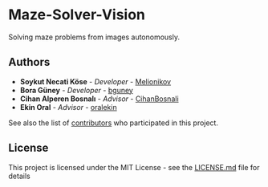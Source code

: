# Maze-Solver-Vision
Solving maze problems from images autonomously.

## Authors

* **Soykut Necati Köse** - *Developer* - [Melionikov](https://github.com/Melionikov)
* **Bora Güney** - *Developer* - [bguney](https://github.com/bguney)
* **Cihan Alperen Bosnalı** - *Advisor* - [CihanBosnali](https://github.com/CihanBosnali)
* **Ekin Oral** - *Advisor* - [oralekin](https://github.com/oralekin)

See also the list of [contributors](https://github.com/CihanBosnali/Maze-Solver-Vision/graphs/contributors) who participated in this project.

## License

This project is licensed under the MIT License - see the [LICENSE.md](LICENSE.md) file for details

